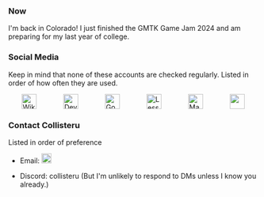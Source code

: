 ### Now

I'm back in Colorado! I just finished the GMTK Game Jam 2024 and am preparing for my last year of college.

### Social Media

Keep in mind that none of these accounts are checked regularly. Listed in order of how often they are used.

<div style="display: flex; justify-content: space-around;">
    <a href="https://en.wikipedia.org/wiki/User:Collisteru">
        <img class="icon" src="https://play-lh.googleusercontent.com/htBUaqvBQR9UQ3b1-ouSHFhDGttQkH-eWetEErspYXVa8hOsfmOmj5ZanGg9GF7XAGc" alt="Wikipedia" style="width:auto; height:30px;">
    </a>
    <a href="https://www.deviantart.com/collisteru">
        <img class="icon" src="https://upload.wikimedia.org/wikipedia/commons/f/f5/DeviantArt_logo.png" alt="DeviantArt" style="width:auto; height:30px;">
    </a>  
    <a href="https://www.goodreads.com/user/show/116474755-collisteru">
        <img class="icon" src="https://upload.wikimedia.org/wikipedia/commons/5/5a/Goodreads_logo_-_SuperTinyIcons.svg" alt="Goodreads" style="width:auto; height:30px;">
    </a>
    <a href="https://www.lesswrong.com/users/collisteru">
        <img class="icon" src="https://cdn-1.webcatalog.io/catalog/lesswrong/lesswrong-icon-filled-256.png?v=1714775019500" alt="LessWrong" style="width:auto; height:30px;">
    </a>
    <a href="https://techhub.social/@Collisteru">
        <img class="icon" src="https://upload.wikimedia.org/wikipedia/commons/thumb/4/48/Mastodon_Logotype_%28Simple%29.svg/1024px-Mastodon_Logotype_%28Simple%29.svg.png" alt="Mastodon" style="width:auto; height:30px;">
    </a>  
    <a href="https://puzzling.stackexchange.com/users/75614/collisteru">
        <img class="icon" src="https://upload.wikimedia.org/wikipedia/commons/e/e0/Stack_Exchange_icon.svg" style="width:auto; height:30px;">
    </a>  

</div>


### Contact Collisteru

Listed in order of preference

- Email:     <img  title="email" src="/art/email.png"  style="width:auto; height:20px; border: none;"> 

- Discord: collisteru (But I'm unlikely to respond to DMs unless I know you already.)

